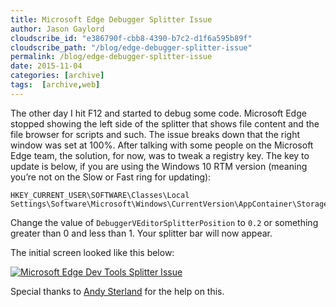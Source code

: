 ```yaml
---
title: Microsoft Edge Debugger Splitter Issue
author: Jason Gaylord
cloudscribe_id: "e386790f-cbb8-4390-b7c2-d1f6a595b89f"
cloudscribe_path: "/blog/edge-debugger-splitter-issue"
permalink: /blog/edge-debugger-splitter-issue
date: 2015-11-04
categories: [archive]
tags:  [archive,web]
---
```


The other day I hit F12 and started to debug some code. Microsoft Edge stopped showing the left side of the splitter that shows file content and the file browser for scripts and such. The issue breaks down that the right window was set at 100%. After talking with some people on the Microsoft Edge team, the solution, for now, was to tweak a registry key. The key to update is below, if you are using the Windows 10 RTM version (meaning you’re not on the Slow or Fast ring for updating):

```
HKEY_CURRENT_USER\SOFTWARE\Classes\Local Settings\Software\Microsoft\Windows\CurrentVersion\AppContainer\Storage\microsoft.microsoftedge_8wekyb3d8bbwe\MicrosoftEdge\F12
```

Change the value of `DebuggerVEditorSplitterPosition` to `0.2` or something greater than 0 and less than 1. Your splitter bar will now appear.

The initial screen looked like this below:

[![Microsoft Edge Dev Tools Splitter Issue](https://cdn.jasongaylord.com/images/2015/11/04/edgedevtoolssplitterissue.png "Microsoft Edge Dev Tools Splitter Issue")](https://cdn.jasongaylord.com/images/2015/11/04/edgedevtoolssplitterissue.png)

Special thanks to [Andy Sterland](https://twitter.com/AndySterland) for the help on this.